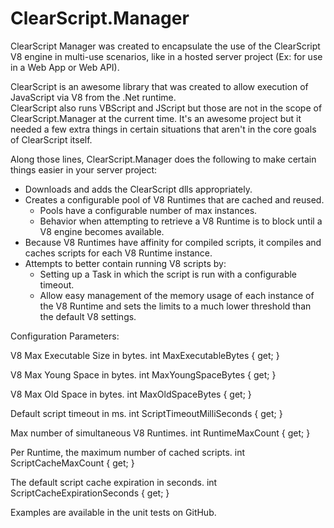 ClearScript.Manager
===================

ClearScript Manager was created to encapsulate the use of the ClearScript V8 engine in multi-use scenarios, like in a hosted server project (Ex: for use in a Web App or Web API).

ClearScript is an awesome library that was created to allow execution of JavaScript via V8 from the .Net runtime.  
ClearScript also runs VBScript and JScript but those are not in the scope of ClearScript.Manager at the current time.
It's an awesome project but it needed a few extra things in certain situations that aren't in the core goals of ClearScript itself.

Along those lines, ClearScript.Manager does the following to make certain things easier in your server project:

* Downloads and adds the ClearScript dlls appropriately.
* Creates a configurable pool of V8 Runtimes that are cached and reused.
	- Pools have a configurable number of max instances.
	- Behavior when attempting to retrieve a V8 Runtime is to block until a V8 engine becomes available.
* Because V8 Runtimes have affinity for compiled scripts, it compiles and caches scripts for each V8 Runtime instance.
* Attempts to better contain running V8 scripts by:
	- Setting up a Task in which the script is run with a configurable timeout.
	- Allow easy management of the memory usage of each instance of the V8 Runtime and sets the limits to a much lower threshold than the default V8 settings. 

Configuration Parameters:
  
V8 Max Executable Size in bytes.
int MaxExecutableBytes { get; }
        
V8 Max Young Space in bytes.
int MaxYoungSpaceBytes { get; }
        
V8 Max Old Space in bytes.
int MaxOldSpaceBytes { get; }
        
Default script timeout in ms.
int ScriptTimeoutMilliSeconds { get; }
        
Max number of simultaneous V8 Runtimes.
int RuntimeMaxCount { get; }
        
Per Runtime, the maximum number of cached scripts.
int ScriptCacheMaxCount { get; }
        
The default script cache expiration in seconds.
int ScriptCacheExpirationSeconds { get; }


Examples are available in the unit tests on GitHub.